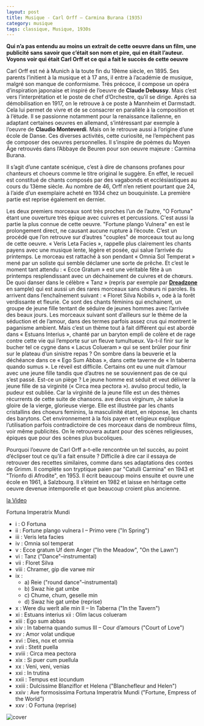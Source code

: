 ```yaml
---
layout: post
title: Musique - Carl Orff – Carmina Burana (1935)
category: musique
tags: classique, Musique, 1930s
---
```

**Qui n’a pas entendu au moins un extrait de cette oeuvre dans un film, une publicité sans savoir que c’était son nom et pire, qui en était l’auteur. Voyons voir qui était Carl Orff et ce qui a fait le succès de cette oeuvre**

Carl Orff est né à Munich à la toute fin du 19ème siècle, en 1895. Ses parents l’initient à la musique et à 17 ans, il entre à l’académie de musique, malgré son manque de conformisme. Très précoce, il compose un opéra d’inspiration japonaise et inspiré de l’oeuvre de **Claude Debussy**. Mais c’est vers l’interprétation et le poste de chef d’Orchestre, qu’il se dirige. Après sa démobilisation en 1917, on le retrouve à ce poste à Mannheim et Darmstadt. Cela lui permet de vivre et de se consacrer en parallèle à la composition et à l’étude. Il se passionne notamment pour la renaissance italienne, en adaptant certaines oeuvres en allemand, s’intéressant par exemple à l’oeuvre de **Claudio Monteverdi**. Mais on le retrouve aussi à l’origine d’une école de Danse. Ces diverses activités, cette curiosité, ne l’empèchent pas de composer des oeuvres personnelles. Il s’inspire de poèmes du Moyen Âge retrouvés dans l’Abbaye de Beuren pour son oeuvre majeure : Carmina Burana.

Il s’agit d’une cantate scénique, c’est à dire de chansons profanes pour chanteurs et choeurs comme le titre original le suggère. En effet, le recueil est constitué de chants composés par des vagabonds et ecclésiastiques au cours du 13ème siècle. Au nombre de 46, Orff n’en retient pourtant que 24, à l’aide d’un exemplaire acheté en 1934 chez un bouquiniste. La première partie est reprise également en dernier.

Les deux premiers morceaux sont très proches l’un de l’autre, "O Fortuna" étant une ouverture très épique avec cuivres et percussions. C'est aussi la partie la plus connue de cette oeuvre. "Fortune plango Vulnera" en est le prolongement direct, ne causant aucune rupture à l’écoute. C’est un procédé que l’on retrouve sur d’autres "couples" de morceaux tout au long de cette oeuvre. « Veris Leta Facies », rappelle plus clairement les chants payens avec une musique lente, légère et posée, qui salue l’arrivée du printemps. Le morceau est rattaché à son pendant « Omnia Sol Temperat » mené par un soliste qui semble déclamer une sorte de prêche. Et c’est le moment tant attendu : « Ecce Gratum » est une véritable fête à un printemps resplendissant avec un déchainement de cuivres et de chœurs. De quoi danser dans le célèbre « Tanz » (repris par exemple par <a title="Dreadzone – Second Light" href="http://hebdozic.wordpress.com/2008/12/28/dreadzone-second-light/">**Dreadzone**</a> en sample) qui est aussi un des rares morceaux sans chœurs ni paroles. Ils arrivent dans l’enchaînement suivant : « Floret Silva Nobilis », ode à la forêt verdissante et fleurie. Ce sont des chants féminins qui enchainent, un groupe de jeune fille tentant de séduire de jeunes hommes avec l’arrivée des beaux jours. Les morceaux suivant sont d’ailleurs sur le thème de la séduction et de l’amour, dans des termes parfois assez crus qui montrent le paganisme ambient. Mais c’est un thème tout à fait différent qui est abordé dans « Estuans Interius », chanté par un baryton empli de colère et de rage contre cette vie qui l’emporte sur un fleuve tumultueux. Va-t-il finir sur le bucher tel ce cygne dans « Lacus Colueram » qui se sent brûler pour finir sur le plateau d’un sinistre repas ? On sombre dans la beuverie et la déchéance dans ce « Ego Sum Abbas », dans cette taverne de « In taberna quando sumus ». Le réveil est difficile. Certains ont eu une nuit d’amour avec une jeune fille tandis que d’autres ne se souviennent pas de ce qui s’est passé. Est-ce un piège ? Le jeune homme est séduit et veut délivrer la jeune fille de sa virginité (« Circa mea pectora »). avulso procul tedio, la pudeur est oubliée. Car la virginité de la jeune fille est un des thèmes récurrents de cette suite de chansons. ave decus virginum, Je salue la gloire de la vierge, glorieuse vierge. Elle est illustrée par les chants cristallins des choeurs feminins, la masculinité étant, en réponse, les chants des barytons. Cet environnement à la fois payen et religieux explique l’utilisation parfois contradictoire de ces morceaux dans de nombreux films, voir même publicités. On le retrouvera autant pour des scènes religieuses, épiques que pour des scènes plus bucoliques.

Pourquoi l’oeuvre de Carl Orff a-t-elle rencontrée un tel succès, au point d’éclipser tout ce qu’il a fait ensuite ? Difficile à dire car il essaya de retrouver des recettes similaires, comme dans ses adaptations des contes de Grimm. Il complète son tryptique paien par "Catulli Carmina" en 1943 et "Trionfo di Afrodite", en 1953. Il écrit beaucoup moins ensuite et ouvre une école en 1961, à Salzbourg. Il s’éteint en 1982 et laisse en héritage cette oeuvre devenue intemporelle et que beaucoup croient plus ancienne.

[la Video](https://www.youtube.com/watch?v=MPjy55Y6hWU)

Fortuna Imperatrix Mundi
* i : O Fortuna 
* ii : Fortune plango vulnera I – Primo vere ("In Spring")
* iii : Veris leta facies
* iv : Omnia sol temperat
* v : Ecce gratum Uf dem Anger ("In the Meadow", "On the Lawn") 
* vi : Tanz ("Dance"–instrumental)
* vii : Floret Silva
* viii : Chramer, gip die varwe mir
* ix : 
	* a) Reie ("round dance"–instrumental)
	* b) Swaz hie gat umbe 
	* c) Chume, chum, geselle min 
	* d) Swaz hie gat umbe (reprise)
* x : Were diu werlt alle min II – In Taberna ("In the Tavern")
* xi : Estuans interius xii : Olim lacus colueram 
* xiii : Ego sum abbas 
* xiv : In taberna quando sumus III – Cour d’amours ("Court of Love") 
* xv : Amor volat undique 
* xvi : Dies, nox et omnia 
* xvii : Stetit puella 
* xviii : Circa mea pectora 
* xix : Si puer cum puellula 
* xx : Veni, veni, venias 
* xxi : In trutina 
* xxii : Tempus est iocundum 
* xxiii : Dulcissime Blanziflor et Helena ("Blanchefleur and Helen") 
* xxiv : Ave formosissima Fortuna Imperatrix Mundi ("Fortune, Empress of the World") 
* xxv : O Fortuna (reprise)

![cover](http://cheziceman.files.wordpress.com/2014/11/carminaburana.jpg)
